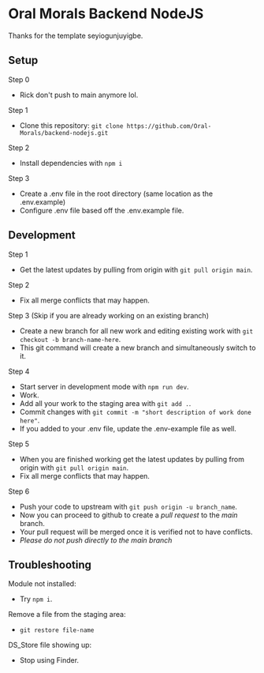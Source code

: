 # Oral Morals Backend NodeJS

Thanks for the template seyiogunjuyigbe.

## Setup

Step 0

- Rick don't push to main anymore lol.

Step 1

- Clone this repository: `git clone https://github.com/Oral-Morals/backend-nodejs.git`

Step 2

- Install dependencies with `npm i`

Step 3

- Create a .env file in the root directory (same location as the .env.example)
- Configure .env file based off the .env.example file.

## Development

Step 1

- Get the latest updates by pulling from origin with `git pull origin main`.

Step 2

- Fix all merge conflicts that may happen.

Step 3 (Skip if you are already working on an existing branch)

- Create a new branch for all new work and editing existing work with `git checkout -b branch-name-here`.
- This git command will create a new branch and simultaneously switch to it.

Step 4

- Start server in development mode with `npm run dev`.
- Work.
- Add all your work to the staging area with `git add .`.
- Commit changes with `git commit -m "short description of work done here"`.
- If you added to your .env file, update the .env-example file as well.

Step 5

- When you are finished working get the latest updates by pulling from origin with `git pull origin main`.
- Fix all merge conflicts that may happen.

Step 6

- Push your code to upstream with `git push origin -u branch_name`.
- Now you can proceed to github to create a _pull request_ to the _main_ branch.
- Your pull request will be merged once it is verified not to have conflicts.
- _Please do not push directly to the main branch_

## Troubleshooting

Module not installed:

- Try `npm i`.

Remove a file from the staging area:

- `git restore file-name`

DS_Store file showing up:

- Stop using Finder.
